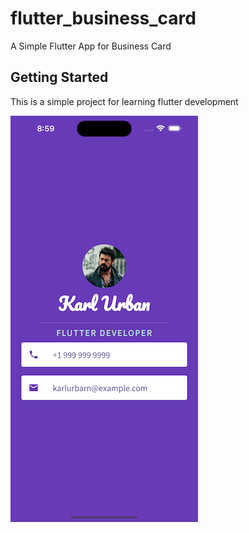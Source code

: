 # flutter_business_card

A Simple Flutter App for Business Card

## Getting Started

This is a simple project for learning flutter development

![Screenshot](screenshot.png)